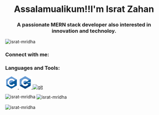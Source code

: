 <h1 align="center">Assalamualikum!!I'm Israt Zahan</h1>
<h3 align="center">A passionate MERN stack developer also interested in innovation and technoloy.</h3>

<p align="left"> <img src="https://komarev.com/ghpvc/?username=israt-mridha&label=Profile%20views&color=0e75b6&style=flat" alt="israt-mridha" /> </p>

<h3 align="left">Connect with me:</h3>
<p align="left">
</p>

<h3 align="left">Languages and Tools:</h3>
<p align="left"> <a href="https://www.cprogramming.com/" target="_blank" rel="noreferrer"> <img src="https://raw.githubusercontent.com/devicons/devicon/master/icons/c/c-original.svg" alt="c" width="40" height="40"/> </a> <a href="https://www.w3schools.com/cpp/" target="_blank" rel="noreferrer"> <img src="https://raw.githubusercontent.com/devicons/devicon/master/icons/cplusplus/cplusplus-original.svg" alt="cplusplus" width="40" height="40"/> </a> <a href="https://git-scm.com/" target="_blank" rel="noreferrer"> <img src="https://www.vectorlogo.zone/logos/git-scm/git-scm-icon.svg" alt="git" width="40" height="40"/> </a> </p>

<p><img align="left" src="https://github-readme-stats.vercel.app/api/top-langs?username=israt-mridha&show_icons=true&locale=en&layout=compact" alt="israt-mridha" /></p>

<p>&nbsp;<img align="center" src="https://github-readme-stats.vercel.app/api?username=israt-mridha&show_icons=true&locale=en" alt="israt-mridha" /></p>

<p><img align="center" src="https://github-readme-streak-stats.herokuapp.com/?user=israt-mridha&" alt="israt-mridha" /></p>
